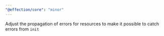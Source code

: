 ```yaml
---
"@effection/core": "minor"
---
```


Adjust the propagation of errors for resources to make it possible to catch errors from `init`
